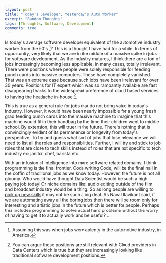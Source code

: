 ```yaml
---
layout: post
title: "Today's Developer, Yesterday's Auto Worker"
excerpt: "Random Thoughts"
tags: [Throughts, Software, Development]
comments: true
---
```

Is today's average software developer equivalent of the automotive industry
worker from the 60's [^1]? This is a thought I have had for a while. In terms of
opportunity, very likely that we are in the middle of a massive spike in jobs
for software development. As the industry matures, I think there are a ton of
jobs increasingly becoming less applicable, in many cases, totally
irrelevant. There were positions where people were solely responsible for
feeding punch cards into massive computers. These have completely vanished. That
was an extreme case because such jobs have been irrelevant for over 30
years. Positions for IT expert which was so rampantly available are fast
disappearing thanks to the widespread preference of cloud based services to
having the headache in-house [^2].

This is true as a general rule for jobs that do not bring value in today's
industry. However, it would have been nearly impossible for a young fresh grad
feeding punch cards into the massive machine to imagine that this machine would
fit in their handbag by the time their children went to middle school. By
extension, this will truer in the future. There's nothing that is convincingly
evident of its permanence or longevity from today's perspective. To try and
guess what sort of jobs that lose relevance we will need to list all the roles
and responsibilities. Further, I will try and stick to job roles that are close
to tech skills instead of roles that are not specific to tech industry ex:
janitor, chef, barista etc.

With an infusion of intelligence into more software related domains, I think
programming is the final frontier. Code writing Code, will be the final nail in
the coffin of traditional jobs as we know today. However, the future is not all
gloomy. Who would have thought Data Scientist would be such a high paying
job today! Or niche domains like: audio editing outside of the film and broadcast
industry would be a thing. So as long people are willing to [pick up new
skills](http://www.mycpu.org/thoughts-about-sw-dev/) it may not be such a big
deal. As Naval Ravikant said, if we are automating away all the boring
jobs then there will be room only for interesting and artistic jobs in the
future which is better for people. Perhaps this includes programming to solve
actual hard problems without the worry of having to get it to actually work and
be useful? ...


[^1]: Assuming this was when jobs were aplenty in the automotive industry, in America.
[^2]: You can argue these positions are still relevant with Cloud providers in
    Data Centers which is true but they are increasingly looking like
    traditional software development positions.
